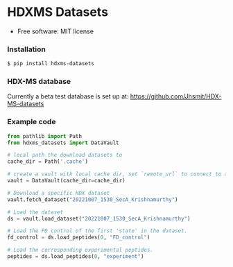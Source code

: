 # HDXMS Datasets


* Free software: MIT license

### Installation

```bash
$ pip install hdxms-datasets
```

### HDX-MS database

Currently a beta test database is set up at:
https://github.com/Jhsmit/HDX-MS-datasets

### Example code


```python
from pathlib import Path
from hdxms_datasets import DataVault

# local path the download datasets to
cache_dir = Path('.cache')

# create a vault with local cache dir, set `remote_url` to connect to a different database
vault = DataVault(cache_dir=cache_dir)

# Download a specific HDX dataset
vault.fetch_dataset("20221007_1530_SecA_Krishnamurthy")

# Load the dataset
ds = vault.load_dataset("20221007_1530_SecA_Krishnamurthy")

# Load the FD control of the first 'state' in the dataset.
fd_control = ds.load_peptides(0, "FD_control")

# Load the corresponding experimental peptides.
peptides = ds.load_peptides(0, "experiment")

```


